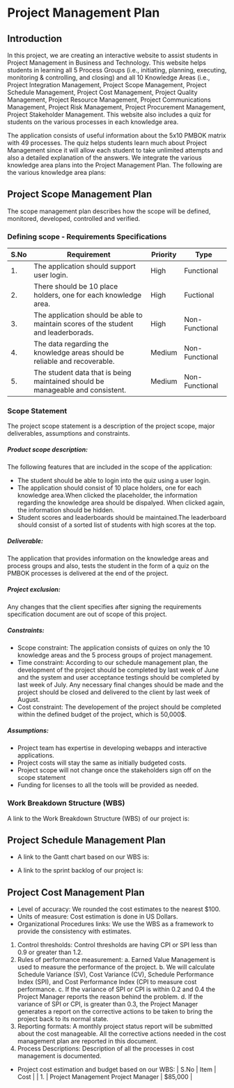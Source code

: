 # Project Management Plan
## Introduction

In this project, we are creating an interactive website to assist students in Project Management in Business and Technology. This website helps students in learning all 5 Process Groups (i.e., initiating, planning, executing, monitoring & controlling, and closing) and all 10 Knowledge Areas (i.e., Project Integration Management, Project Scope Management, Project Schedule Management, Project Cost Management, Project Quality Management, Project Resource Management, Project Communications Management, Project Risk Management, Project Procurement Management, Project Stakeholder Management. This website also includes a quiz for students on the various processes in each knowledge area.

The application consists of useful information about the 5x10 PMBOK matrix with 49 processes. The quiz helps students learn much about Project Management since it will allow each student to take unlimited attempts and also a detailed explanation of the answers.
We integrate the various knowledge area plans into the Project Management Plan. The following are the various knowledge area plans:

## Project Scope Management Plan

The scope management plan describes how the scope will be defined, monitored, developed, controlled and verified. 
### Defining scope - Requirements Specifications
| S.No    |   Requirement |   Priority    |   Type |
| ----    |   ----------- |   --------    |   ---- |
| 1.      |   The application should support user login.   |   High    |   Functional |
| 2.      |    There should be 10 place holders, one for each knowledge area.     | High  | Fuctional |
| 3.      |   The application should be able to maintain scores of the student and leaderborads.  |   High  |   Non-Functional |
| 4.      |   The data regarding the knowledge areas should be reliable and recoverable.    |   Medium  | Non-Functional |
| 5.    | The student data that is being maintained should be manageable and consistent.   | Medium    | Non-Functional |

### Scope Statement
The project scope statement is a description of the project scope, major deliverables, assumptions and constraints.
##### Product scope description:
The following features that are included in the scope of the application:
- The student should be able to login into the quiz using a user login.
- The application should consist of 10 place holders, one for each knowledge area.When clicked the placeholder, the information regarding the knowledge area should be dispalyed. When clicked again, the information should be hidden.
- Student scores and leaderboards should be maintained.The leaderboard should consist of a sorted list of students with high scores at the top.
##### Deliverable:
The application that provides information on the knowledge areas and process groups and also, tests the student in the form of a quiz on the PMBOK processes is delivered at the end of the project.
##### Project exclusion:
Any changes that the client specifies after signing the requirements specification document are out of scope of this project.
##### Constraints:
- Scope constraint: The application consists of quizes on only the 10 knowledge areas and the 5 process groups of project management.
- Time constraint: According to our schedule management plan, the development of the project should be completed by last week of June and the system and user acceptance testings should be completed by last week of July. Any necessary final changes should be made and the project should be closed and delivered to the client by last week of August.
- Cost constraint: The developement of the project should be completed within the defined budget of the project, which is 50,000$.
##### Assumptions:
- Project team has expertise in developing webapps and interactive applications.
- Project costs will stay the same as initially budgeted costs.
- Project scope will not change once the stakeholders sign off on the scope statement
- Funding for licenses to all the tools will be provided as needed.

### Work Breakdown Structure (WBS)
A link to the Work Breakdown Structure (WBS) of our project is:

## Project Schedule Management Plan

- A link to the Gantt chart based on our WBS is:


- A link to the sprint backlog of our project is:


## Project Cost Management Plan

- Level of accuracy:
We rounded the cost estimates to the nearest $100.
- Units of measure:
Cost estimation is done in US Dollars.
- Organizational Procedures links:
We use the WBS as a framework to provide the consistency with estimates.
1. Control thresholds:
    Control thresholds are having CPI or SPI less than 0.9 or greater than 1.2.
1. Rules of performance measurement:
a.	Earned Value Management is used to measure the performance of the project.
b.	We will calculate Schedule Variance (SV), Cost Variance (CV), Schedule Performance Index (SPI), and Cost Performance Index (CPI to measure cost performance.
c.	If the variance of SPI or CPI is within 0.2 and 0.4 the Project Manager reports the reason behind the problem.
d.	 If the variance of SPI or CPI, is greater than 0.3, the Project Manager generates a report on the corrective actions to be taken to bring the project back to its normal state.
1. Reporting formats:
    A monthly project status report will be submitted about the cost manageable. All the corrective actions needed in the cost management plan are reported in this document.
1. Process Descriptions:
    Description of all the processes in cost management is documented.

- Project cost estimation and budget based on our WBS:
| S.No	| Item	| Cost |
| 1. | Project Management
      Project Manager  | $85,000 |

<!-- | 2. |  | $78,750 |
| 3. | Project Team Members	| $18,000 |
| 
 

2.	Hardware
6 windows machines
4 Tablets
2 iPhones
2 Android Phones
Ethernet Cables	 

$ 8,000
$ 2,000
$ 2,000
$ 1000
3.	Software
AppEngine-java-sdk
Apennine-java master
SQL server
IBM DB2
SAP adaptive server	 
$ 12,000
$15,000
$ 15,000
$ 15,000
$ 25,000
4.	Infrastructure	$ 5,000
5.	Testing	$200,075 
6.	Deployment	$ 39,000
7.	Miscellaneous	$253,540 
8.	Total Budget	$1,347,973  -->





